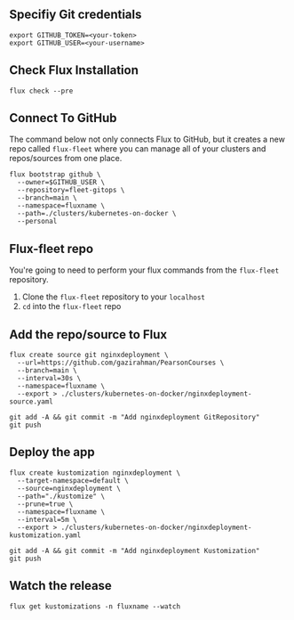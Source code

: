 ## Specifiy Git credentials
```
export GITHUB_TOKEN=<your-token>
export GITHUB_USER=<your-username>
```

## Check Flux Installation
  `flux check --pre`

## Connect To GitHub

The command below not only connects Flux to GitHub, but it creates a new repo called `flux-fleet` where you can manage all of your clusters and repos/sources from one place.

```
flux bootstrap github \
  --owner=$GITHUB_USER \
  --repository=fleet-gitops \
  --branch=main \
  --namespace=fluxname \
  --path=./clusters/kubernetes-on-docker \
  --personal
  ```

## Flux-fleet repo

You're going to need to perform your flux commands from the `flux-fleet` repository.

1. Clone the `flux-fleet` repository to your `localhost`
2. `cd` into the `flux-fleet` repo


## Add the repo/source to Flux
```
flux create source git nginxdeployment \
  --url=https://github.com/gazirahman/PearsonCourses \
  --branch=main \
  --interval=30s \
  --namespace=fluxname \
  --export > ./clusters/kubernetes-on-docker/nginxdeployment-source.yaml
```

```
git add -A && git commit -m "Add nginxdeployment GitRepository"
git push
```

## Deploy the app
```
flux create kustomization nginxdeployment \
  --target-namespace=default \
  --source=nginxdeployment \
  --path="./kustomize" \
  --prune=true \
  --namespace=fluxname \
  --interval=5m \
  --export > ./clusters/kubernetes-on-docker/nginxdeployment-kustomization.yaml
  ```

  ```
git add -A && git commit -m "Add nginxdeployment Kustomization"
git push
```

## Watch the release
`flux get kustomizations -n fluxname --watch`